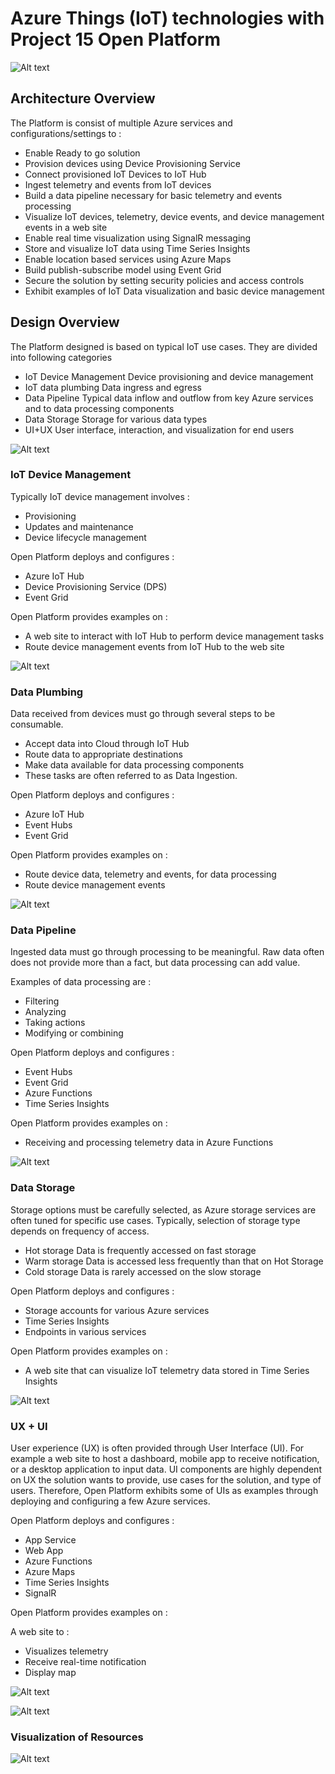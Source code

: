 # Azure Things (IoT) technologies with Project 15 Open Platform

![Alt text](Media/1.png)

## Architecture Overview

The Platform is consist of multiple Azure services and configurations/settings to :

+ Enable Ready to go solution
+ Provision devices using Device Provisioning Service
+ Connect provisioned IoT Devices to IoT Hub
+ Ingest telemetry and events from IoT devices
+ Build a data pipeline necessary for basic telemetry and events processing
+ Visualize IoT devices, telemetry, device events, and device management events in a web site
+ Enable real time visualization using SignalR messaging
+ Store and visualize IoT data using Time Series Insights
+ Enable location based services using Azure Maps
+ Build publish-subscribe model using Event Grid
+ Secure the solution by setting security policies and access controls
+ Exhibit examples of IoT Data visualization and basic device management


## Design Overview
The Platform designed is based on typical IoT use cases. They are divided into following categories

+ IoT Device Management
  Device provisioning and device management
+ IoT data plumbing
  Data ingress and egress
+ Data Pipeline
  Typical data inflow and outflow from key Azure services and to data processing components
+ Data Storage
  Storage for various data types
+ UI+UX
  User interface, interaction, and visualization for end users

![Alt text](Media/2.png)

### IoT Device Management

Typically IoT device management involves :

+ Provisioning
+ Updates and maintenance
+ Device lifecycle management

Open Platform deploys and configures :

+ Azure IoT Hub
+ Device Provisioning Service (DPS)
+ Event Grid

Open Platform provides examples on :

+ A web site to interact with IoT Hub to perform device management tasks
+ Route device management events from IoT Hub to the web site

![Alt text](Media/3.png)

### Data Plumbing

Data received from devices must go through several steps to be consumable.

+ Accept data into Cloud through IoT Hub
+ Route data to appropriate destinations
+ Make data available for data processing components
+ These tasks are often referred to as Data Ingestion.

Open Platform deploys and configures :

+ Azure IoT Hub
+ Event Hubs
+ Event Grid

Open Platform provides examples on :

+ Route device data, telemetry and events, for data processing
+ Route device management events

![Alt text](Media/4.png)

### Data Pipeline

Ingested data must go through processing to be meaningful. Raw data often does not provide more than a fact, but data processing can add value.

Examples of data processing are :

+ Filtering
+ Analyzing
+ Taking actions
+ Modifying or combining

Open Platform deploys and configures :

+ Event Hubs
+ Event Grid
+ Azure Functions
+ Time Series Insights

Open Platform provides examples on :

+ Receiving and processing telemetry data in Azure Functions

![Alt text](Media/5.png)

### Data Storage

Storage options must be carefully selected, as Azure storage services are often tuned for specific use cases. Typically, selection of storage type depends on frequency of access.

+ Hot storage
Data is frequently accessed on fast storage
+ Warm storage
Data is accessed less frequently than that on Hot Storage
+ Cold storage
Data is rarely accessed on the slow storage

Open Platform deploys and configures :

+ Storage accounts for various Azure services
+ Time Series Insights
+ Endpoints in various services

Open Platform provides examples on :

+ A web site that can visualize IoT telemetry data stored in Time Series Insights

![Alt text](Media/6.png)

### UX + UI

User experience (UX) is often provided through User Interface (UI). For example a web site to host a dashboard, mobile app to receive notification, or a desktop application to input data.
UI components are highly dependent on UX the solution wants to provide, use cases for the solution, and type of users. Therefore, Open Platform exhibits some of UIs as examples through deploying and configuring a few Azure services.

Open Platform deploys and configures :

+ App Service
+ Web App
+ Azure Functions
+ Azure Maps
+ Time Series Insights
+ SignalR

Open Platform provides examples on :

A web site to :

+ Visualizes telemetry
+ Receive real-time notification
+ Display map

![Alt text](Media/7.png)


![Alt text](Media/8.png)

### Visualization of Resources
![Alt text](Media/9.png)




